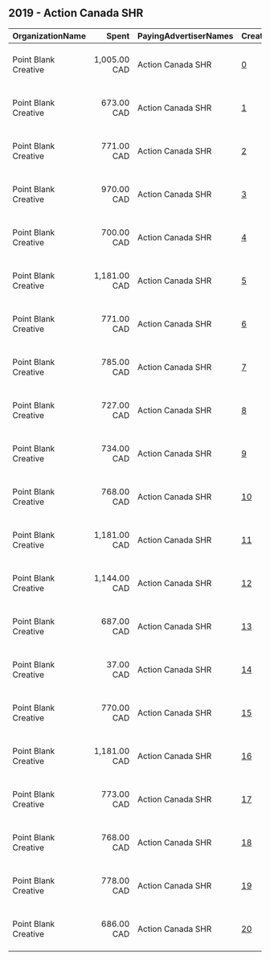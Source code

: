 ## 2019 - Action Canada SHR 
|OrganizationName|Spent|PayingAdvertiserNames|CreativeUrls|Impressions|Genders|AgeBrackets|CountryCodes|BillingAddresses|CandidateBallotInformation|
|:---|---:|:---|:---|---:|:---|:---|:---|:---|:---|
|Point Blank Creative|1,005.00 CAD|Action Canada SHR|[0](https://www.snap.com/political-ads/asset/ff5d0fb390dc5ea4f5d74a412df9d3ae79557b507a59e98e5547647311d511d4?mediaType=mp4)|854,197|FEMALE|16-19|canada|"505 Hamilton St., Room 301,Vancouver,V6B 2R1,CA"||
|Point Blank Creative|673.00 CAD|Action Canada SHR|[1](https://www.snap.com/political-ads/asset/66fedc5efba88e33a4f55ce944276d19440a1fb5fec477966e67e2764dde0123?mediaType=mp4)|570,666|FEMALE|16-19|canada|"505 Hamilton St., Room 301,Vancouver,V6B 2R1,CA"||
|Point Blank Creative|771.00 CAD|Action Canada SHR|[2](https://www.snap.com/political-ads/asset/ff5d0fb390dc5ea4f5d74a412df9d3ae79557b507a59e98e5547647311d511d4?mediaType=mp4)|486,956|FEMALE|20-23|canada|"505 Hamilton St., Room 301,Vancouver,V6B 2R1,CA"||
|Point Blank Creative|970.00 CAD|Action Canada SHR|[3](https://www.snap.com/political-ads/asset/66fedc5efba88e33a4f55ce944276d19440a1fb5fec477966e67e2764dde0123?mediaType=mp4)|809,789|MALE|16-19|canada|"505 Hamilton St., Room 301,Vancouver,V6B 2R1,CA"||
|Point Blank Creative|700.00 CAD|Action Canada SHR|[4](https://www.snap.com/political-ads/asset/a351f87ddfd600545ad7f585bb26a58770439257c38d180d68857148b7c6f76b?mediaType=mp4)|583,459|MALE|16-19|canada|"505 Hamilton St., Room 301,Vancouver,V6B 2R1,CA"||
|Point Blank Creative|1,181.00 CAD|Action Canada SHR|[5](https://www.snap.com/political-ads/asset/5804c54176646652c290c74e71fdc7c157065503ed11827e950b1e8280152860?mediaType=mp4)|534,157|MALE|16-19|canada|"505 Hamilton St., Room 301,Vancouver,V6B 2R1,CA"||
|Point Blank Creative|771.00 CAD|Action Canada SHR|[6](https://www.snap.com/political-ads/asset/ff5d0fb390dc5ea4f5d74a412df9d3ae79557b507a59e98e5547647311d511d4?mediaType=mp4)|491,290|MALE|20-23|canada|"505 Hamilton St., Room 301,Vancouver,V6B 2R1,CA"||
|Point Blank Creative|785.00 CAD|Action Canada SHR|[7](https://www.snap.com/political-ads/asset/44445d4388fee8a6ac92be0d83507e78bfd179493f9e4cbc76fb337b0f0a9fb1?mediaType=mp4)|496,024|FEMALE|20-23|canada|"505 Hamilton St., Room 301,Vancouver,V6B 2R1,CA"||
|Point Blank Creative|727.00 CAD|Action Canada SHR|[8](https://www.snap.com/political-ads/asset/a351f87ddfd600545ad7f585bb26a58770439257c38d180d68857148b7c6f76b?mediaType=mp4)|617,354|FEMALE|16-19|canada|"505 Hamilton St., Room 301,Vancouver,V6B 2R1,CA"||
|Point Blank Creative|734.00 CAD|Action Canada SHR|[9](https://www.snap.com/political-ads/asset/44445d4388fee8a6ac92be0d83507e78bfd179493f9e4cbc76fb337b0f0a9fb1?mediaType=mp4)|612,381|MALE|16-19|canada|"505 Hamilton St., Room 301,Vancouver,V6B 2R1,CA"||
|Point Blank Creative|768.00 CAD|Action Canada SHR|[10](https://www.snap.com/political-ads/asset/a351f87ddfd600545ad7f585bb26a58770439257c38d180d68857148b7c6f76b?mediaType=mp4)|485,159|FEMALE|20-23|canada|"505 Hamilton St., Room 301,Vancouver,V6B 2R1,CA"||
|Point Blank Creative|1,181.00 CAD|Action Canada SHR|[11](https://www.snap.com/political-ads/asset/5804c54176646652c290c74e71fdc7c157065503ed11827e950b1e8280152860?mediaType=mp4)|411,723|FEMALE|20-23|canada|"505 Hamilton St., Room 301,Vancouver,V6B 2R1,CA"||
|Point Blank Creative|1,144.00 CAD|Action Canada SHR|[12](https://www.snap.com/political-ads/asset/5804c54176646652c290c74e71fdc7c157065503ed11827e950b1e8280152860?mediaType=mp4)|393,236|MALE|20-23|canada|"505 Hamilton St., Room 301,Vancouver,V6B 2R1,CA"||
|Point Blank Creative|687.00 CAD|Action Canada SHR|[13](https://www.snap.com/political-ads/asset/44445d4388fee8a6ac92be0d83507e78bfd179493f9e4cbc76fb337b0f0a9fb1?mediaType=mp4)|582,814|FEMALE|16-19|canada|"505 Hamilton St., Room 301,Vancouver,V6B 2R1,CA"||
|Point Blank Creative|37.00 CAD|Action Canada SHR|[14](https://www.snap.com/political-ads/asset/5804c54176646652c290c74e71fdc7c157065503ed11827e950b1e8280152860?mediaType=mp4)|13,744|MALE|20-23|canada|"505 Hamilton St., Room 301,Vancouver,V6B 2R1,CA"||
|Point Blank Creative|770.00 CAD|Action Canada SHR|[15](https://www.snap.com/political-ads/asset/66fedc5efba88e33a4f55ce944276d19440a1fb5fec477966e67e2764dde0123?mediaType=mp4)|490,141|MALE|20-23|canada|"505 Hamilton St., Room 301,Vancouver,V6B 2R1,CA"||
|Point Blank Creative|1,181.00 CAD|Action Canada SHR|[16](https://www.snap.com/political-ads/asset/5804c54176646652c290c74e71fdc7c157065503ed11827e950b1e8280152860?mediaType=mp4)|530,447|FEMALE|16-19|canada|"505 Hamilton St., Room 301,Vancouver,V6B 2R1,CA"||
|Point Blank Creative|773.00 CAD|Action Canada SHR|[17](https://www.snap.com/political-ads/asset/a351f87ddfd600545ad7f585bb26a58770439257c38d180d68857148b7c6f76b?mediaType=mp4)|492,387|MALE|20-23|canada|"505 Hamilton St., Room 301,Vancouver,V6B 2R1,CA"||
|Point Blank Creative|768.00 CAD|Action Canada SHR|[18](https://www.snap.com/political-ads/asset/66fedc5efba88e33a4f55ce944276d19440a1fb5fec477966e67e2764dde0123?mediaType=mp4)|484,993|FEMALE|20-23|canada|"505 Hamilton St., Room 301,Vancouver,V6B 2R1,CA"||
|Point Blank Creative|778.00 CAD|Action Canada SHR|[19](https://www.snap.com/political-ads/asset/44445d4388fee8a6ac92be0d83507e78bfd179493f9e4cbc76fb337b0f0a9fb1?mediaType=mp4)|495,367|MALE|20-23|canada|"505 Hamilton St., Room 301,Vancouver,V6B 2R1,CA"||
|Point Blank Creative|686.00 CAD|Action Canada SHR|[20](https://www.snap.com/political-ads/asset/ff5d0fb390dc5ea4f5d74a412df9d3ae79557b507a59e98e5547647311d511d4?mediaType=mp4)|572,566|MALE|16-19|canada|"505 Hamilton St., Room 301,Vancouver,V6B 2R1,CA"||
